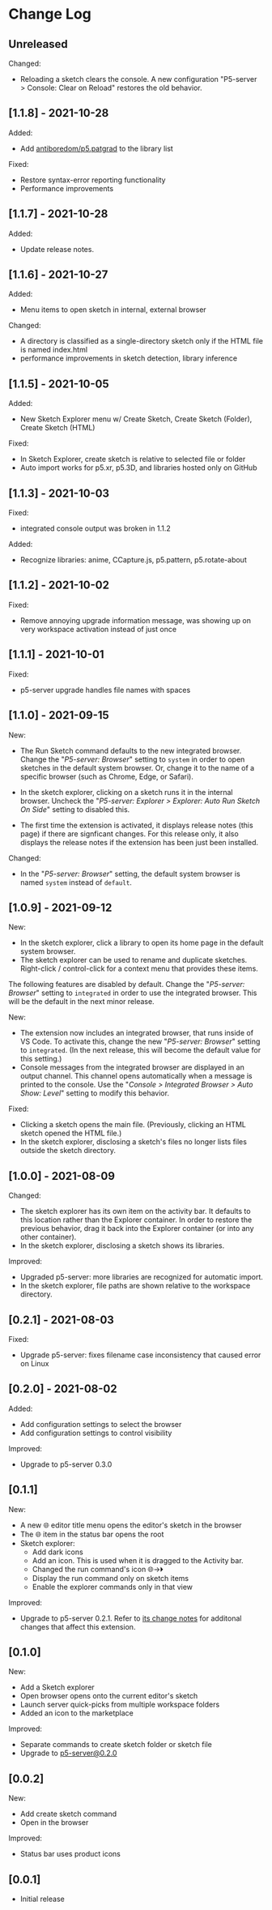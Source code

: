 # Change Log

## Unreleased

Changed:

- Reloading a sketch clears the console. A new configuration "P5-server >
  Console: Clear on Reload" restores the old behavior.

## [1.1.8] - 2021-10-28

Added:

- Add [antiboredom/p5.patgrad](https://github.com/antiboredom/p5.patgrad) to the
  library list

Fixed:

- Restore syntax-error reporting functionality
- Performance improvements

## [1.1.7] - 2021-10-28

Added:

- Update release notes.

## [1.1.6] - 2021-10-27

Added:

- Menu items to open sketch in internal, external browser

Changed:

- A directory is classified as a single-directory sketch only if the HTML file
  is named index.html
- performance improvements in sketch detection, library inference

## [1.1.5] - 2021-10-05

Added:

- New Sketch Explorer menu w/ Create Sketch, Create Sketch (Folder), Create
  Sketch (HTML)

Fixed:

- In Sketch Explorer, create sketch is relative to selected file or folder
- Auto import works for p5.xr, p5.3D, and libraries hosted only on GitHub

## [1.1.3] - 2021-10-03

Fixed:

- integrated console output was broken in 1.1.2

Added:

- Recognize libraries: anime, CCapture.js, p5.pattern, p5.rotate-about

## [1.1.2] - 2021-10-02

Fixed:

- Remove annoying upgrade information message, was showing up on very workspace
  activation instead of just once

## [1.1.1] - 2021-10-01

Fixed:

- p5-server upgrade handles file names with spaces

## [1.1.0] - 2021-09-15

New:

- The Run Sketch command defaults to the new integrated browser. Change the
  "*P5-server: Browser*" setting to `system` in order to open sketches in the
  default system browser. Or, change it to the name of a specific browser (such
  as Chrome, Edge, or Safari).

- In the sketch explorer, clicking on a sketch runs it in the internal browser.
  Uncheck the "*P5-server: Explorer > Explorer: Auto Run Sketch On Side*" setting
  to disabled this.

- The first time the extension is activated, it displays release notes (this
  page) if there are signficant changes. For this release only, it also displays
  the release notes if the extension has been just been installed.

Changed:

- In the "*P5-server: Browser*" setting, the default system browser is named
  `system` instead of `default`.

## [1.0.9] - 2021-09-12

New:

- In the sketch explorer, click a library to open its home page in the default
  system browser.
- The sketch explorer can be used to rename and duplicate sketches. Right-click
  / control-click for a context menu that provides these items.

The following features are disabled by default. Change the "*P5-server:
Browser*" setting to `integrated` in order to use the integrated browser. This
will be the default in the next minor release.

New:

- The extension now includes an integrated browser, that runs inside of VS Code.
  To activate this, change the new "*P5-server: Browser*" setting to
  `integrated`. (In the next release, this will become the default value for
  this setting.)
- Console messages from the integrated browser are displayed in an output
  channel. This channel opens automatically when a message is printed to the
  console. Use the "*Console > Integrated Browser > Auto Show: Level*" setting
  to modify this behavior.

Fixed:

- Clicking a sketch opens the main file. (Previously, clicking an HTML sketch
  opened the HTML file.)
- In the sketch explorer, disclosing a sketch's files no longer lists files
  outside the sketch directory.

## [1.0.0] - 2021-08-09

Changed:

- The sketch explorer has its own item on the activity bar. It defaults to this
  location rather than the Explorer container. In order to restore the previous
  behavior, drag it back into the Explorer container (or into any other
  container).
- In the sketch explorer, disclosing a sketch shows its libraries.

Improved:

- Upgraded p5-server: more libraries are recognized for automatic import.
- In the sketch explorer, file paths are shown relative to the workspace
  directory.

## [0.2.1] - 2021-08-03

Fixed:

- Upgrade p5-server: fixes filename case inconsistency that caused error on Linux

## [0.2.0] - 2021-08-02

Added:

- Add configuration settings to select the browser
- Add configuration settings to control visibility

Improved:

- Upgrade to p5-server 0.3.0

## [0.1.1]

New:

- A new 🌐 editor title menu opens the editor's sketch in the browser
- The 🌐 item in the status bar opens the root
- Sketch explorer:
  - Add dark icons
  - Add an icon. This is used when it is dragged to the Activity bar.
  - Changed the run command's icon 🌐->🞂
  - Display the run command only on sketch items
  - Enable the explorer commands only in that view

Improved:

- Upgrade to p5-server 0.2.1. Refer to [its change
  notes](https://github.com/osteele/p5-server/blob/master/CHANGELOG.md#change-log)
  for additonal changes that affect this extension.

## [0.1.0]

New:

- Add a Sketch explorer
- Open browser opens onto the current editor's sketch
- Launch server quick-picks from multiple workspace folders
- Added an icon to the marketplace

Improved:

- Separate commands to create sketch folder or sketch file
- Upgrade to p5-server@0.2.0

## [0.0.2]

New:

- Add create sketch command
- Open in the browser

Improved:

- Status bar uses product icons

## [0.0.1]

- Initial release
